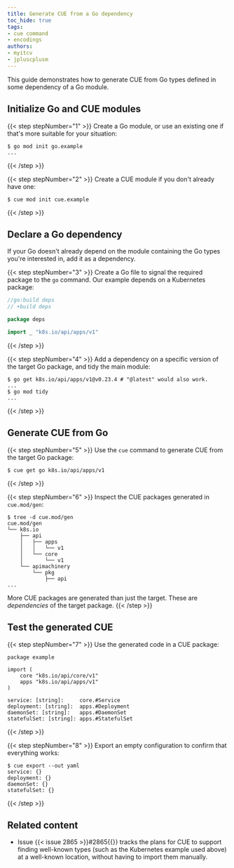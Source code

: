 ```yaml
---
title: Generate CUE from a Go dependency
toc_hide: true
tags:
- cue command
- encodings
authors:
- myitcv
- jpluscplusm
---
```


This guide demonstrates how to generate CUE from Go types defined in some
dependency of a Go module.

## Initialize Go and CUE modules

{{< step stepNumber="1" >}}
Create a Go module, or use an existing one if that's more suitable for your situation:

```text { title="TERMINAL" codeToCopy="Z28gbW9kIGluaXQgZ28uZXhhbXBsZQ==" }
$ go mod init go.example
...
```
{{< /step >}}

{{< step stepNumber="2" >}}
Create a CUE module if you don't already have one:

```text { title="TERMINAL" codeToCopy="Y3VlIG1vZCBpbml0IGN1ZS5leGFtcGxl" }
$ cue mod init cue.example
```
{{< /step >}}

## Declare a Go dependency

If your Go doesn't already depend on the module containing the Go types
you're interested in, add it as a dependency.

{{< step stepNumber="3" >}}
Create a Go file to signal the required package to the `go` command.
Our example depends on a Kubernetes package:

```go { title="deps.go" }
//go:build deps
// +build deps

package deps

import _ "k8s.io/api/apps/v1"
```
{{< /step >}}

{{< step stepNumber="4" >}}
Add a dependency on a specific version of the target Go package,
and tidy the main module:

```text { title="TERMINAL" codeToCopy="Z28gZ2V0IGs4cy5pby9hcGkvYXBwcy92MUB2MC4yMy40ICMgIkBsYXRlc3QiIHdvdWxkIGFsc28gd29yay4KZ28gbW9kIHRpZHk=" }
$ go get k8s.io/api/apps/v1@v0.23.4 # "@latest" would also work.
...
$ go mod tidy
...
```
{{< /step >}}

## Generate CUE from Go

{{< step stepNumber="5" >}}
Use the `cue` command to generate CUE from the target Go package:

```text { title="TERMINAL" codeToCopy="Y3VlIGdldCBnbyBrOHMuaW8vYXBpL2FwcHMvdjE=" }
$ cue get go k8s.io/api/apps/v1
```
{{< /step >}}

{{< step stepNumber="6" >}}
Inspect the CUE packages generated in `cue.mod/gen`:

```text { title="TERMINAL" codeToCopy="dHJlZSAtZCBjdWUubW9kL2dlbg==" }
$ tree -d cue.mod/gen
cue.mod/gen
└── k8s.io
    ├── api
    │   ├── apps
    │   │   └── v1
    │   └── core
    │       └── v1
    └── apimachinery
        └── pkg
            ├── api
...
```

More CUE packages are generated than just the target.
These are *dependencies* of the target package.
{{< /step >}}

## Test the generated CUE

{{< step stepNumber="7" >}}
Use the generated code in a CUE package:

```cue { title="example.cue" }
package example

import (
	core "k8s.io/api/core/v1"
	apps "k8s.io/api/apps/v1"
)

service: [string]:     core.#Service
deployment: [string]:  apps.#Deployment
daemonSet: [string]:   apps.#DaemonSet
statefulSet: [string]: apps.#StatefulSet
```
{{< /step >}}

{{< step stepNumber="8" >}}
Export an empty configuration to confirm that everything works:

```text { title="TERMINAL" codeToCopy="Y3VlIGV4cG9ydCAtLW91dCB5YW1s" }
$ cue export --out yaml
service: {}
deployment: {}
daemonSet: {}
statefulSet: {}
```
{{< /step >}}

## Related content

- Issue {{< issue 2865 >}}#2865{{</issue>}} tracks the plans for CUE to support
  finding well-known types (such as the Kubernetes example used above) at a
  well-known location, without having to import them manually.
